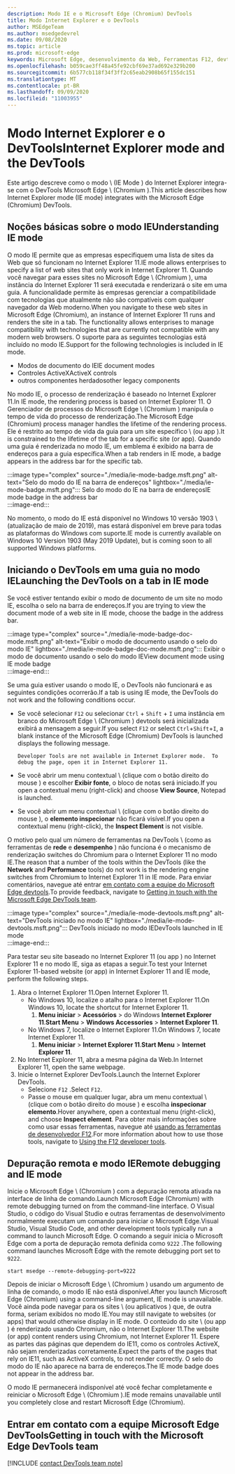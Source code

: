 ```yaml
---
description: Modo IE e o Microsoft Edge (Chromium) DevTools
title: Modo Internet Explorer e o DevTools
author: MSEdgeTeam
ms.author: msedgedevrel
ms.date: 09/08/2020
ms.topic: article
ms.prod: microsoft-edge
keywords: Microsoft Edge, desenvolvimento da Web, Ferramentas F12, devtools, ie11, Internet Explorer 11, modo IE
ms.openlocfilehash: b059cae3ff48a45fe92cbf69e37ad692e329b200
ms.sourcegitcommit: 6b577cb118f34f3ff2c65eab2908b65f155dc151
ms.translationtype: MT
ms.contentlocale: pt-BR
ms.lasthandoff: 09/09/2020
ms.locfileid: "11003955"
---
```

# <span data-ttu-id="d23f0-104">Modo Internet Explorer e o DevTools</span><span class="sxs-lookup"><span data-stu-id="d23f0-104">Internet Explorer mode and the DevTools</span></span>  

<span data-ttu-id="d23f0-105">Este artigo descreve como o modo \ (IE Mode \) do Internet Explorer integra-se com o DevTools Microsoft Edge \ (Chromium \).</span><span class="sxs-lookup"><span data-stu-id="d23f0-105">This article describes how Internet Explorer mode \(IE mode\) integrates with the Microsoft Edge \(Chromium\) DevTools.</span></span>  

## <span data-ttu-id="d23f0-106">Noções básicas sobre o modo IE</span><span class="sxs-lookup"><span data-stu-id="d23f0-106">Understanding IE mode</span></span>  

<span data-ttu-id="d23f0-107">O modo IE permite que as empresas especifiquem uma lista de sites da Web que só funcionam no Internet Explorer 11.</span><span class="sxs-lookup"><span data-stu-id="d23f0-107">IE mode allows enterprises to specify a list of web sites that only work in Internet Explorer 11.</span></span>  <span data-ttu-id="d23f0-108">Quando você navegar para esses sites no Microsoft Edge \ (Chromium \), uma instância do Internet Explorer 11 será executada e renderizará o site em uma guia.  A funcionalidade permite às empresas gerenciar a compatibilidade com tecnologias que atualmente não são compatíveis com qualquer navegador da Web moderno.</span><span class="sxs-lookup"><span data-stu-id="d23f0-108">When you navigate to these web sites in Microsoft Edge \(Chromium\), an instance of Internet Explorer 11 runs and renders the site in a tab.  The functionality allows enterprises to manage compatibility with technologies that are currently not compatible with any modern web browsers.</span></span>  <span data-ttu-id="d23f0-109">O suporte para as seguintes tecnologias está incluído no modo IE.</span><span class="sxs-lookup"><span data-stu-id="d23f0-109">Support for the following technologies is included in IE mode.</span></span>  

*   <span data-ttu-id="d23f0-110">Modos de documento do IE</span><span class="sxs-lookup"><span data-stu-id="d23f0-110">IE document modes</span></span>  
*   <span data-ttu-id="d23f0-111">Controles ActiveX</span><span class="sxs-lookup"><span data-stu-id="d23f0-111">ActiveX controls</span></span>  
*   <span data-ttu-id="d23f0-112">outros componentes herdados</span><span class="sxs-lookup"><span data-stu-id="d23f0-112">other legacy components</span></span>  

<span data-ttu-id="d23f0-113">No modo IE, o processo de renderização é baseado no Internet Explorer 11.</span><span class="sxs-lookup"><span data-stu-id="d23f0-113">In IE mode, the rendering process is based on Internet Explorer 11.</span></span>  <span data-ttu-id="d23f0-114">O Gerenciador de processos do Microsoft Edge \ (Chromium \) manipula o tempo de vida do processo de renderização.</span><span class="sxs-lookup"><span data-stu-id="d23f0-114">The Microsoft Edge \(Chromium\) process manager handles the lifetime of the rendering process.</span></span>  <span data-ttu-id="d23f0-115">Ele é restrito ao tempo de vida da guia para um site específico \ (ou app \).</span><span class="sxs-lookup"><span data-stu-id="d23f0-115">It is constrained to the lifetime of the tab for a specific site \(or app\).</span></span>  <span data-ttu-id="d23f0-116">Quando uma guia é renderizada no modo IE, um emblema é exibido na barra de endereços para a guia específica.</span><span class="sxs-lookup"><span data-stu-id="d23f0-116">When a tab renders in IE mode, a badge appears in the address bar for the specific tab.</span></span>  

:::image type="complex" source="./media/ie-mode-badge.msft.png" alt-text="Selo do modo do IE na barra de endereços" lightbox="./media/ie-mode-badge.msft.png":::
   <span data-ttu-id="d23f0-118">Selo do modo do IE na barra de endereços</span><span class="sxs-lookup"><span data-stu-id="d23f0-118">IE mode badge in the address bar</span></span>  
:::image-end:::  

<span data-ttu-id="d23f0-119">No momento, o modo do IE está disponível no Windows 10 versão 1903 \ (atualização de maio de 2019), mas estará disponível em breve para todas as plataformas do Windows com suporte.</span><span class="sxs-lookup"><span data-stu-id="d23f0-119">IE mode is currently available on Windows 10 Version 1903 \(May 2019 Update\), but is coming soon to all supported Windows platforms.</span></span>  

## <span data-ttu-id="d23f0-120">Iniciando o DevTools em uma guia no modo IE</span><span class="sxs-lookup"><span data-stu-id="d23f0-120">Launching the DevTools on a tab in IE mode</span></span>  

<span data-ttu-id="d23f0-121">Se você estiver tentando exibir o modo de documento de um site no modo IE, escolha o selo na barra de endereços.</span><span class="sxs-lookup"><span data-stu-id="d23f0-121">If you are trying to view the document mode of a web site in IE mode, choose the badge in the address bar.</span></span>  

:::image type="complex" source="./media/ie-mode-badge-doc-mode.msft.png" alt-text="Exibir o modo de documento usando o selo do modo IE" lightbox="./media/ie-mode-badge-doc-mode.msft.png":::
   <span data-ttu-id="d23f0-123">Exibir o modo de documento usando o selo do modo IE</span><span class="sxs-lookup"><span data-stu-id="d23f0-123">View document mode using IE mode badge</span></span>  
:::image-end:::  

<span data-ttu-id="d23f0-124">Se uma guia estiver usando o modo IE, o DevTools não funcionará e as seguintes condições ocorrerão.</span><span class="sxs-lookup"><span data-stu-id="d23f0-124">If a tab is using IE mode, the DevTools do not work and the following conditions occur.</span></span>

*   <span data-ttu-id="d23f0-125">Se você selecionar `F12` ou selecionar `Ctrl` + `Shift` + `I` uma instância em branco do Microsoft Edge \ (Chromium \) devtools será inicializada exibirá a mensagem a seguir.</span><span class="sxs-lookup"><span data-stu-id="d23f0-125">If you select `F12` or select `Ctrl`+`Shift`+`I`, a blank instance of the Microsoft Edge \(Chromium\) DevTools is launched displays the following message.</span></span>  
    
    ```text
    Developer Tools are not available in Internet Explorer mode.  To debug the page, open it in Internet Explorer 11.
    ```  
    
*   <span data-ttu-id="d23f0-126">Se você abrir um menu contextual \ (clique com o botão direito do mouse \) e escolher **Exibir fonte**, o bloco de notas será iniciado.</span><span class="sxs-lookup"><span data-stu-id="d23f0-126">If you open a contextual menu \(right-click\) and choose **View Source**, Notepad is launched.</span></span>  
*   <span data-ttu-id="d23f0-127">Se você abrir um menu contextual \ (clique com o botão direito do mouse \), o **elemento inspecionar** não ficará visível.</span><span class="sxs-lookup"><span data-stu-id="d23f0-127">If you open a contextual menu \(right-click\), the **Inspect Element** is not visible.</span></span>  

<span data-ttu-id="d23f0-128">O motivo pelo qual um número de ferramentas na DevTools \ (como as ferramentas de **rede** e **desempenho** \) não funciona é o mecanismo de renderização switches do Chromium para o Internet Explorer 11 no modo IE.</span><span class="sxs-lookup"><span data-stu-id="d23f0-128">The reason that a number of the tools within the DevTools \(like the **Network** and **Performance** tools\) do not work is the rendering engine switches from Chromium to Internet Explorer 11 in IE mode.</span></span>  <span data-ttu-id="d23f0-129">Para enviar comentários, navegue até entrar [em contato com a equipe do Microsoft Edge devtools](#getting-in-touch-with-the-microsoft-edge-devtools-team).</span><span class="sxs-lookup"><span data-stu-id="d23f0-129">To provide feedback, navigate to [Getting in touch with the Microsoft Edge DevTools team](#getting-in-touch-with-the-microsoft-edge-devtools-team).</span></span>  

:::image type="complex" source="./media/ie-mode-devtools.msft.png" alt-text="DevTools iniciado no modo IE" lightbox="./media/ie-mode-devtools.msft.png":::
   <span data-ttu-id="d23f0-131">DevTools iniciado no modo IE</span><span class="sxs-lookup"><span data-stu-id="d23f0-131">DevTools launched in IE mode</span></span>  
:::image-end:::  

<span data-ttu-id="d23f0-132">Para testar seu site baseado no Internet Explorer 11 (ou app \) no Internet Explorer 11 e no modo IE, siga as etapas a seguir.</span><span class="sxs-lookup"><span data-stu-id="d23f0-132">To test your Internet Explorer 11-based website \(or app\) in Internet Explorer 11 and IE mode, perform the following steps.</span></span>  

1.  <span data-ttu-id="d23f0-133">Abra o Internet Explorer 11.</span><span class="sxs-lookup"><span data-stu-id="d23f0-133">Open Internet Explorer 11.</span></span>  
    *   <span data-ttu-id="d23f0-134">No Windows 10, localize o atalho para o Internet Explorer 11.</span><span class="sxs-lookup"><span data-stu-id="d23f0-134">On Windows 10, locate the shortcut for Internet Explorer 11.</span></span>
        1.  <span data-ttu-id="d23f0-135">**Menu iniciar**  >  **Acessórios**  >  do Windows **Internet Explorer 11**.</span><span class="sxs-lookup"><span data-stu-id="d23f0-135">**Start Menu** > **Windows Accessories** > **Internet Explorer 11**.</span></span>  
    *   <span data-ttu-id="d23f0-136">No Windows 7, localize o Internet Explorer 11.</span><span class="sxs-lookup"><span data-stu-id="d23f0-136">On Windows 7, locate Internet Explorer 11.</span></span>
        1.  <span data-ttu-id="d23f0-137">**Menu iniciar**  >  **Internet Explorer 11**.</span><span class="sxs-lookup"><span data-stu-id="d23f0-137">**Start Menu** > **Internet Explorer 11**.</span></span>  
1.  <span data-ttu-id="d23f0-138">No Internet Explorer 11, abra a mesma página da Web.</span><span class="sxs-lookup"><span data-stu-id="d23f0-138">In Internet Explorer 11, open the same webpage.</span></span>  
1.  <span data-ttu-id="d23f0-139">Inicie o Internet Explorer DevTools.</span><span class="sxs-lookup"><span data-stu-id="d23f0-139">Launch the Internet Explorer DevTools.</span></span>  
    *   <span data-ttu-id="d23f0-140">Selecione `F12` .</span><span class="sxs-lookup"><span data-stu-id="d23f0-140">Select `F12`.</span></span>  
    *   <span data-ttu-id="d23f0-141">Passe o mouse em qualquer lugar, abra um menu contextual \ (clique com o botão direito do mouse \) e escolha **inspecionar elemento**.</span><span class="sxs-lookup"><span data-stu-id="d23f0-141">Hover anywhere, open a contextual menu \(right-click\), and choose **Inspect element**.</span></span>  <span data-ttu-id="d23f0-142">Para obter mais informações sobre como usar essas ferramentas, navegue até [usando as ferramentas de desenvolvedor F12][PreviousVersionsWindowsInternetExplorerDeveloperSamplesbg182326].</span><span class="sxs-lookup"><span data-stu-id="d23f0-142">For more information about how to use those tools, navigate to [Using the F12 developer tools][PreviousVersionsWindowsInternetExplorerDeveloperSamplesbg182326].</span></span>  

## <span data-ttu-id="d23f0-143">Depuração remota e modo IE</span><span class="sxs-lookup"><span data-stu-id="d23f0-143">Remote debugging and IE mode</span></span>  

<span data-ttu-id="d23f0-144">Inicie o Microsoft Edge \ (Chromium \) com a depuração remota ativada na interface de linha de comando.</span><span class="sxs-lookup"><span data-stu-id="d23f0-144">Launch Microsoft Edge \(Chromium\) with remote debugging turned on from the command-line interface.</span></span>  <span data-ttu-id="d23f0-145">O Visual Studio, o código do Visual Studio e outras ferramentas de desenvolvimento normalmente executam um comando para iniciar o Microsoft Edge.</span><span class="sxs-lookup"><span data-stu-id="d23f0-145">Visual Studio, Visual Studio Code, and other development tools typically run a command to launch Microsoft Edge.</span></span>  <span data-ttu-id="d23f0-146">O comando a seguir inicia o Microsoft Edge com a porta de depuração remota definida como `9222` .</span><span class="sxs-lookup"><span data-stu-id="d23f0-146">The following command launches Microsoft Edge with the remote debugging port set to `9222`.</span></span>  

```shell
start msedge --remote-debugging-port=9222
```  

<span data-ttu-id="d23f0-147">Depois de iniciar o Microsoft Edge \ (Chromium \) usando um argumento de linha de comando, o modo IE não está disponível.</span><span class="sxs-lookup"><span data-stu-id="d23f0-147">After you launch Microsoft Edge \(Chromium\) using a command-line argument, IE mode is unavailable.</span></span>  <span data-ttu-id="d23f0-148">Você ainda pode navegar para os sites \ (ou aplicativos \) que, de outra forma, seriam exibidos no modo IE.</span><span class="sxs-lookup"><span data-stu-id="d23f0-148">You may still navigate to websites \(or apps\) that would otherwise display in IE mode.</span></span> <span data-ttu-id="d23f0-149">O conteúdo do site \ (ou app \) é renderizado usando Chromium, não o Internet Explorer 11.</span><span class="sxs-lookup"><span data-stu-id="d23f0-149">The website \(or app\) content renders using Chromium, not Internet Explorer 11.</span></span>  <span data-ttu-id="d23f0-150">Espere as partes das páginas que dependem do IE11, como os controles ActiveX, não sejam renderizadas corretamente.</span><span class="sxs-lookup"><span data-stu-id="d23f0-150">Expect the parts of the pages that rely on IE11, such as ActiveX controls, to not render correctly.</span></span>  <span data-ttu-id="d23f0-151">O selo do modo do IE não aparece na barra de endereços.</span><span class="sxs-lookup"><span data-stu-id="d23f0-151">The IE mode badge does not appear in the address bar.</span></span>  

<span data-ttu-id="d23f0-152">O modo IE permanecerá indisponível até você fechar completamente e reiniciar o Microsoft Edge \ (Chromium \).</span><span class="sxs-lookup"><span data-stu-id="d23f0-152">IE mode remains unavailable until you completely close and restart Microsoft Edge \(Chromium\).</span></span>  

## <span data-ttu-id="d23f0-153">Entrar em contato com a equipe Microsoft Edge DevTools</span><span class="sxs-lookup"><span data-stu-id="d23f0-153">Getting in touch with the Microsoft Edge DevTools team</span></span>  

[!INCLUDE [contact DevTools team note](./includes/contact-devtools-team-note.md)]  

<!-- links -->  

[PreviousVersionsWindowsInternetExplorerDeveloperSamplesbg182326]: /previous-versions/windows/internet-explorer/ie-developer/samples/bg182326(v%3dvs.85) "Usar as ferramentas de desenvolvedor F12 | Documentos da Microsoft"  
